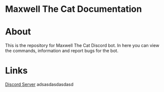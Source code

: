 # Maxwell The Cat Documentation

# About
This is the repository for Maxwell The Cat Discord bot. In here you can view the commands, information and report bugs for the bot.

# Links
[Discord Server](https://discord.gg/ZWy9BttWc8)
adsasdasdasdasd
